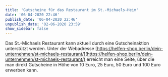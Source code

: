 ```yaml
---
title: 'Gutscheine für das Restaurant im St.-Michaels-Heim'
date: '06-04-2020 22:46'
publish_date: '06-04-2020 22:46'
unpublish_date: '02-06-2020 23:59'
show_sidebar: false
---
```


Das St.-Michaels Restaurant kann aktuell durch eine Gutscheinaktion unterstützt werden. Unter der Webadresse [https://helfen-shop.berlin/dein-unternehmen/st-michaels-restaurant/](https://helfen-shop.berlin/dein-unternehmen/st-michaels-restaurant/) erreicht man eine Seite, über die man direkt Gutscheine in Höhe von 10 Euro, 25 Euro, 50 Euro und 100 Euro erwerben kann.